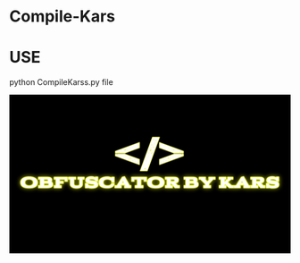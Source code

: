 # Compile-Kars

# USE
python CompileKarss.py file

![help](https://github.com/KarssKeren/ICON/blob/main/20230503_161058.png)
